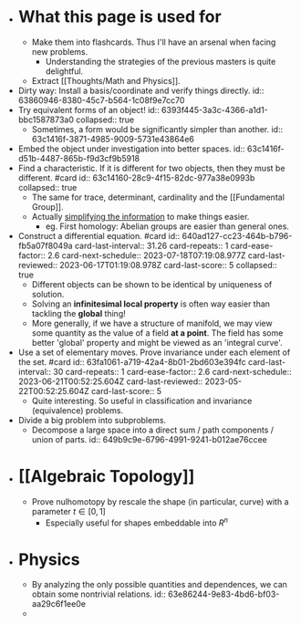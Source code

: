 - # What this page is used for
	- Make them into flashcards. Thus I'll have an arsenal when facing new problems.
		- Understanding the strategies of the previous masters is quite delightful.
	- Extract [[Thoughts/Math and Physics]].
- Dirty way: Install a basis/coordinate and verify things directly.
  id:: 63860946-8380-45c7-b564-1c08f9e7cc70
- Try equivalent forms of an object!
  id:: 6393f445-3a3c-4366-a1d1-bbc1587873a0
  collapsed:: true
	- Sometimes, a form would be significantly simpler than another.
	  id:: 63c1416f-3871-4985-9009-5731e43864e6
- Embed the object under investigation into better spaces.
  id:: 63c1416f-d51b-4487-865b-f9d3cf9b5918
- Find a characteristic. If it is different for two objects, then they must be different. #card
  id:: 63c14160-28c9-4f15-82dc-977a38e0993b
  collapsed:: true
	- The same for trace, determinant, cardinality and the [[Fundamental Group]].
	- Actually [simplifying the information](((64116664-78ea-458f-b45f-db085090d9cf))) to make things easier.
		- eg. First homology: Abelian groups are easier than general ones.
- Construct a differential equation. #card
  id:: 640ad127-cc23-464b-b796-fb5a07f8049a
  card-last-interval:: 31.26
  card-repeats:: 1
  card-ease-factor:: 2.6
  card-next-schedule:: 2023-07-18T07:19:08.977Z
  card-last-reviewed:: 2023-06-17T01:19:08.978Z
  card-last-score:: 5
  collapsed:: true
	- Different objects can be shown to be identical by uniqueness of solution.
	- Solving an **infinitesimal local property** is often way easier than tackling the **global** thing!
	- More generally, if we have a structure of manifold, we may view some quantity as the value of a field **at a point**.
	  The field has some better 'global' property and might be viewed as an 'integral curve'.
- Use a set of elementary moves. Prove invariance under each element of the set. #card
  id:: 63fa1061-a719-42a4-8b01-2bd603e394fc
  card-last-interval:: 30
  card-repeats:: 1
  card-ease-factor:: 2.6
  card-next-schedule:: 2023-06-21T00:52:25.604Z
  card-last-reviewed:: 2023-05-22T00:52:25.604Z
  card-last-score:: 5
	- Quite interesting. So useful in classification and invariance (equivalence) problems.
- Divide a big problem into subproblems.
	- Decompose a large space into a direct sum / path components / union of parts.
	  id:: 649b9c9e-6796-4991-9241-b012ae76ccee
- # [[Algebraic Topology]]
	- Prove nulhomotopy by rescale the shape (in particular, curve) with a parameter $t\in [0,1]$
		- Especially useful for shapes embeddable into $R^n$
- # Physics
	- By analyzing the only possible quantities and dependences, we can obtain some nontrivial relations.
	  id:: 63e86244-9e83-4bd6-bf03-aa29c6f1ee0e
	-